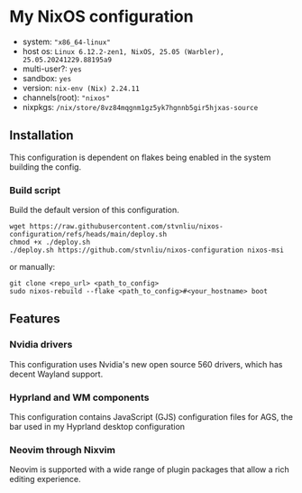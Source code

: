 # My NixOS configuration
 - system: `"x86_64-linux"`
 - host os: `Linux 6.12.2-zen1, NixOS, 25.05 (Warbler), 25.05.20241229.88195a9`
 - multi-user?: `yes`
 - sandbox: `yes`
 - version: `nix-env (Nix) 2.24.11`
 - channels(root): `"nixos"`
 - nixpkgs: `/nix/store/8vz84mqgnm1gz5yk7hgnnb5gir5hjxas-source`

## Installation

This configuration is dependent on flakes being enabled in the system building the config.  

### Build script 
Build the default version of this configuration.
```
wget https://raw.githubusercontent.com/stvnliu/nixos-configuration/refs/heads/main/deploy.sh 
chmod +x ./deploy.sh
./deploy.sh https://github.com/stvnliu/nixos-configuration nixos-msi
```

or manually:

```
git clone <repo_url> <path_to_config>
sudo nixos-rebuild --flake <path_to_config>#<your_hostname> boot
```

## Features

### Nvidia drivers

This configuration uses Nvidia's new open source 560 drivers, which has decent Wayland support.

### Hyprland and WM components

This configuration contains JavaScript (GJS) configuration files for AGS, the bar used in my Hyprland desktop configuration

### Neovim through Nixvim

Neovim is supported with a wide range of plugin packages that allow a rich editing experience.
